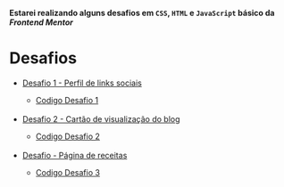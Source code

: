 **Estarei realizando alguns desafios em `CSS`, `HTML` e `JavaScript` básico da *Frontend Mentor***
# Desafios
<ul>
    <li><a href="https://webertrodrigues.github.io/desafios/niveis/novato/d001/social-links-profile-main/index.html">Desafio 1 - Perfil de links sociais</a></li>
    <ul>
        <li><a href="niveis/novato/d001/social-links-profile-main">Codigo Desafio 1</a></li>
    </ul>
    <br>
    <li><a href="https://webertrodrigues.github.io/desafios/niveis/novato/d002/blog-preview-card-main/index.html">Desafio 2 - Cartão de visualização do blog</a></li>
    <ul>
        <li><a href="niveis/novato/d002/blog-preview-card-main">Codigo Desafio 2</a></li>
    </ul>
    <br>
    <li><a href="https://webertrodrigues.github.io/desafios/niveis/novato/d003/recipe-page-main/index.html">Desafio  - Página de receitas</a></li>
    <ul>
        <li><a href="niveis/novato/d003/recipe-page-main">Codigo Desafio 3</a></li>
    </ul>
</ul>